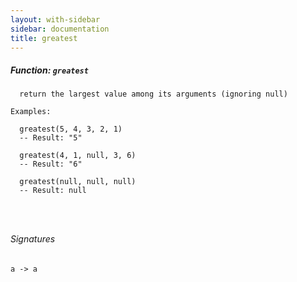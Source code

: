 ```yaml
---
layout: with-sidebar
sidebar: documentation
title: greatest
---
```


##### Function: `greatest`
```
  return the largest value among its arguments (ignoring null)

Examples:

  greatest(5, 4, 3, 2, 1)
  -- Result: "5"

  greatest(4, 1, null, 3, 6)
  -- Result: "6"

  greatest(null, null, null)
  -- Result: null




```

###### Signatures
    a -> a

